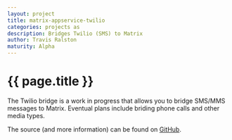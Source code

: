 ```yaml
---
layout: project
title: matrix-appservice-twilio
categories: projects as
description: Bridges Twilio (SMS) to Matrix
author: Travis Ralston
maturity: Alpha
---
```


# {{ page.title }}
The Twilio bridge is a work in progress that allows you to bridge SMS/MMS messages to Matrix. Eventual plans include briding phone calls and other media types.

The source (and more information) can be found on [GitHub](https://github.com/turt2live/matrix-appservice-twilio).
